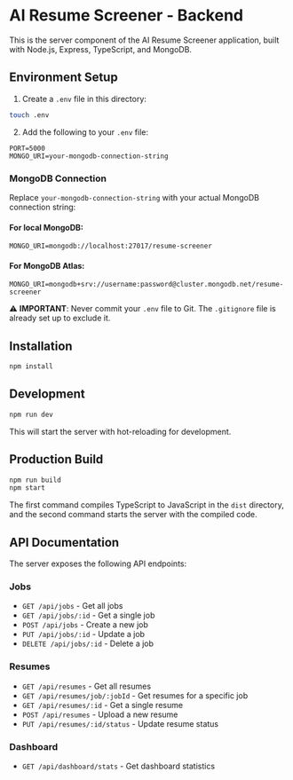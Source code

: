 # AI Resume Screener - Backend

This is the server component of the AI Resume Screener application, built with Node.js, Express, TypeScript, and MongoDB.

## Environment Setup

1. Create a `.env` file in this directory:

```bash
touch .env
```

2. Add the following to your `.env` file:

```
PORT=5000
MONGO_URI=your-mongodb-connection-string
```

### MongoDB Connection

Replace `your-mongodb-connection-string` with your actual MongoDB connection string:

#### For local MongoDB:
```
MONGO_URI=mongodb://localhost:27017/resume-screener
```

#### For MongoDB Atlas:
```
MONGO_URI=mongodb+srv://username:password@cluster.mongodb.net/resume-screener
```

⚠️ **IMPORTANT**: Never commit your `.env` file to Git. The `.gitignore` file is already set up to exclude it.

## Installation

```bash
npm install
```

## Development

```bash
npm run dev
```

This will start the server with hot-reloading for development.

## Production Build

```bash
npm run build
npm start
```

The first command compiles TypeScript to JavaScript in the `dist` directory, and the second command starts the server with the compiled code.

## API Documentation

The server exposes the following API endpoints:

### Jobs

- `GET /api/jobs` - Get all jobs
- `GET /api/jobs/:id` - Get a single job
- `POST /api/jobs` - Create a new job
- `PUT /api/jobs/:id` - Update a job
- `DELETE /api/jobs/:id` - Delete a job

### Resumes

- `GET /api/resumes` - Get all resumes
- `GET /api/resumes/job/:jobId` - Get resumes for a specific job
- `GET /api/resumes/:id` - Get a single resume
- `POST /api/resumes` - Upload a new resume
- `PUT /api/resumes/:id/status` - Update resume status

### Dashboard

- `GET /api/dashboard/stats` - Get dashboard statistics 